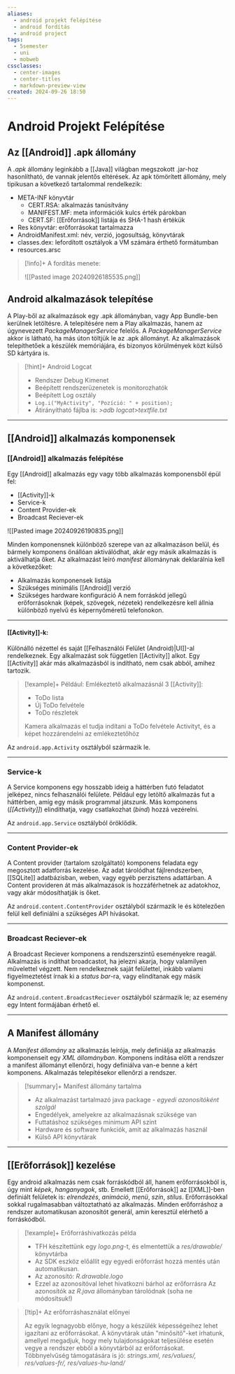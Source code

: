 ```yaml
---
aliases:
  - android projekt felépítése
  - android fordítás
  - android project
tags:
  - 5semester
  - uni
  - mobweb
cssclasses:
  - center-images
  - center-titles
  - markdown-preview-view
created: 2024-09-26 18:50
---
```






# Android Projekt Felépítése


## Az [[Android]] .apk állomány

A *.apk* állomány leginkább a [[Java]] világban megszokott .jar-hoz hasonlítható, de vannak jelentős eltérések. Az apk tömörített állomány, mely tipikusan a következő tartalommal rendelkezik:
- META-INF könyvtár
	- CERT.RSA: alkalmazás tanúsítvány
	- MANIFEST.MF: meta információk kulcs érték párokban
	- CERT.SF: [[Erőforrások]] listája és SHA-1 hash értékük
- Res könyvtár: erőforrásokat tartalmazza
- AndroidManifest.xml: név, verzió, jogosultság, könyvtárak
- classes.dex: lefordított osztályok a VM számára érthető formátumban
- resources.arsc

>[!info]+ A fordítás menete:
>
>![[Pasted image 20240926185535.png]]

## Android alkalmazások telepítése

A Play-ből az alkalmazások egy .apk állományban, vagy App Bundle-ben kerülnek letöltésre. A telepítésére nem a Play alkalmazás, hanem az úgynevezett *PackageManagerService* felelős. A *PackageManagerService* akkor is látható, ha más úton töltjük le az .apk állományt. Az alkalmazások telepíthetőek a készülék memóriájára, és bizonyos körülmények közt külső SD kártyára is.

>[!hint]+ Android Logcat
>
> - Rendszer Debug Kimenet
> - Beépített rendszerüzenetek is monitorozhatók
> - Beépített Log osztály
> - `Log.i("MyActivity", "Pozíció: " + position);`
> - Átirányítható fájlba is: *>adb logcat>textfile.txt*


---

## [[Android]] alkalmazás komponensek

### [[Android]] alkalmazás felépítése

Egy [[Android]] alkalmazás egy vagy több alkalmazás komponensből épül fel:
- [[Activity]]-k
- Service-k
- Content Provider-ek
- Broadcast Reciever-ek

![[Pasted image 20240926190835.png]]


Minden komponensnek különböző szerepe van az alkalmazáson belül, és bármely komponens önállóan aktiválódhat, akár egy másik alkalmazás is aktiválhatja őket. Az alkalmazást leíró *manifest* állománynak deklarálnia kell a következőket:
 - Alkalmazás komponensek listája
 - Szükséges minimális [[Android]] verzió
 - Szükséges hardware konfiguráció
A nem forráskód jellegű erőforrásoknak (képek, szövegek, nézetek) rendelkezésre kell állnia különböző nyelvű és képernyőméretű telefonokon.

---

#### [[Activity]]-k:

Különálló nézettel és saját [[Felhasználói Felület (Android)|UI]]-al rendelkeznek. Egy alkalmazást sok független [[Activity]] alkot. Egy [[Activity]] akár más alkalmazásból is indítható, nem csak abból, amihez tartozik.

>[!example]+ Például:
>Emlékeztető alkalmazásnál 3 [[Activity]]:
>- ToDo lista
>- Új ToDo felvétele
>- ToDo részletek
>  
>  Kamera alkalmazás el tudja indítani a ToDo felvétele Activityt, és a képet hozzárendelni az emlékeztetőhöz

Az `android.app.Activity` osztályból származik le.

---

### Service-k

A Service komponens egy hosszabb ideig a háttérben futó feladatot jelképez, nincs felhasználói felülete. Például egy letöltő alkalmazás fut a háttérben, amíg egy másik programmal játszunk. Más komponens (*[[Activity]]*) elindíthatja, vagy csatlakozhat (*bind*) hozzá vezérelni.

Az `android.app.Service` osztályból öröklődik.

---

### Content Provider-ek

A Content provider (tartalom szolgáltató) komponens feladata egy megosztott adatforrás kezelése. Az adat tárolódhat fájlrendszerben, [[SQLite]] adatbázisban, weben, vagy egyéb perzisztens adattárban. A Content provideren át más alkalmazások is hozzáférhetnek az adatokhoz, vagy akár módosíthatják is őket.

Az `android.content.ContentProvider` osztályból származik le és kötelezően felül kell definiálni a szükséges API hívásokat.

---

### Broadcast Reciever-ek

A Broadcast Reciever komponens a rendszerszintű eseményekre reagál. Alkalmazás is indíthat broadcastot, ha jelezni akarja, hogy valamilyen művelettel végzett. Nem rendelkeznek saját felülettel, inkább valami figyelmeztetést írnak ki a *status bar*-ra, vagy elindítanak egy másik komponenst.

Az `android.content.BroadcastReciever` osztályból származik le; az esemény egy Intent formájában érhető el.

---

## A Manifest állomány

A *Manifest állomány* az alkalmazás leírója, mely definiálja az alkalmazás komponenseit egy *XML állományban*. Komponens indítása előtt a rendszer a manifest állományt ellenőrzi, hogy definiálva van-e benne a kért komponens. Alkalmazás telepítésekor ellenőrzi a rendszer.

>[!summary]+ Manifest állomány tartalma
>
>- Az alkalmazást tartalmazó java package - *egyedi azonosítóként szolgál*
>- Engedélyek, amelyekre az alkalmazásnak szüksége van
>- Futtatáshoz szükséges minimum API szint
>- Hardware és software funkciók, amit az alkalmazás használ
>- Külső API könyvtárak

---

## [[Erőforrások]] kezelése

Egy android alkalmazás nem csak forráskódból áll, hanem erőforrásokból is, úgy mint *képek*, *hanganyagok*, stb. Emellett [[Erőforrások]] az [[XML]]-ben definiált felületek is: *elrendezés*, *animáció*, *menü*, *szín*, *stílus*. Erőforrásokkal sokkal rugalmasabban változtatható az alkalmazás. Minden erőforráshoz a rendszer automatikusan azonosítót generál, amin keresztül elérhető a forráskódból.

>[!example]+ Erőforráshivatkozás példa
>
>- TFH készítettünk egy *logo.png*-t, és elmentettük a *res/drawable/* könyvtárba
>- Az SDK eszköz előállít egy egyedi erőforrást hozzá mentés után automatikusan.
>- Az azonosító: *R.drawable.logo*
>- Ezzel az azonosítóval lehet hivatkozni bárhol az erőforrásra
>  Az azonosítók az *R.java* állományban tárolódnak (soha ne módosítsuk!)

>[!tip]+ Az erőforráshasználat előnyei
>
>Az egyik legnagyobb előnye, hogy a készülék képességeihez lehet igazítani az erőforrásokat. A könyvtárak után "minősítő"-ket írhatunk, amellyel megadjuk, hogy mely tulajdonságokat teljesülése esetén vegye a rendszer ebből a könyvtárból az erőforrásokat.
>Többnyelvűség támogatására is jó: *strings.xml, res/values/, res/values-fr/, res/values-hu-land/*

